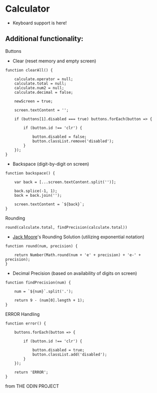 # Calculator
- Keyboard support is here!

## Additional functionality:
Buttons
- Clear (reset memory and empty screen)
```
function clearAll() {

    calculate.operator = null;
    calculate.total = null;
    calculate.num2 = null;
    calculate.decimal = false;

    newScreen = true;

    screen.textContent = '';

    if (buttons[1].disabled === true) buttons.forEach(button => {

        if (button.id !== 'clr') {

            button.disabled = false;
            button.classList.remove('disabled');
        }
    });
}
```
- Backspace (digit-by-digit on screen)
```
function backspace() {

    var back = [...screen.textContent.split('')];

    back.splice(-1, 1);
    back = back.join('');

    screen.textContent = `${back}`;
}
```

Rounding
```
round(calculate.total, findPrecision(calculate.total))
```
- [Jack Moore](http://www.jacklmoore.com/notes/rounding-in-javascript/)'s Rounding Solution (utilizing exponential notation)
```
function round(num, precision) {

    return Number(Math.round(num + 'e' + precision) + 'e-' + precision);
}
```

- Decimal Precision (based on availability of digits on screen)
```
function findPrecision(num) {

    num = `${num}`.split('.');

    return 9 - (num[0].length + 1);
}
```

ERROR Handling
```
function error() {

    buttons.forEach(button => {

        if (button.id !== 'clr') {

            button.disabled = true;
            button.classList.add('disabled');
        }
    });
    
    return 'ERROR';
}
```


from THE ODIN PROJECT